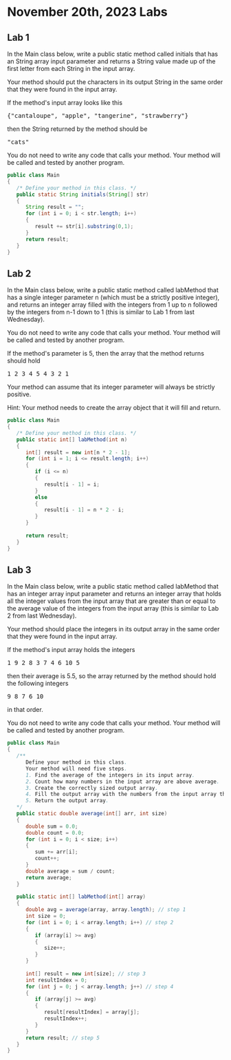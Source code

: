 # November 20th, 2023 Labs
## Lab 1 
In the Main class below, write a public static method called initials that has an String array input parameter and returns a String value made up of the first letter from each String in the input array.

Your method should put the characters in its output String in the same order that they were found in the input array.

If the method's input array looks like this
<pre>
{"cantaloupe", "apple", "tangerine", "strawberry"}
</pre>
then the String returned by the method should be
<pre>
"cats"
</pre>
You do not need to write any code that calls your method. Your method will be called and tested by another program.

```java
public class Main
{
   /* Define your method in this class. */
   public static String initials(String[] str)
   {
      String result = "";
      for (int i = 0; i < str.length; i++)
      {
         result += str[i].substring(0,1);
      }
      return result;
   }
}
```

## Lab 2
In the Main class below, write a public static method called labMethod that has a single integer parameter n (which must be a strictly positive integer), and returns an integer array filled with the integers from 1 up to n followed by the integers from n-1 down to 1 (this is similar to Lab 1 from last Wednesday).

You do not need to write any code that calls your method. Your method will be called and tested by another program.

If the method's parameter is 5, then the array that the method returns should hold
<pre>
1 2 3 4 5 4 3 2 1
</pre>
Your method can assume that its integer parameter will always be strictly positive.

Hint: Your method needs to create the array object that it will fill and return.

```java
public class Main
{
   /* Define your method in this class. */
   public static int[] labMethod(int n)
   {
      int[] result = new int[n * 2 - 1];
      for (int i = 1; i <= result.length; i++)
      {
         if (i <= n)
         {
            result[i - 1] = i;
         }
         else
         {
            result[i - 1] = n * 2 - i;
         }
      }
      
      return result;
   }
}
```

## Lab 3 
In the Main class below, write a public static method called labMethod that has an integer array input parameter and returns an integer array that holds all the integer values from the input array that are greater than or equal to the average value of the integers from the input array (this is similar to Lab 2 from last Wednesday).

Your method should place the integers in its output array in the same order that they were found in the input array.

If the method's input array holds the integers
<pre>
1 9 2 8 3 7 4 6 10 5
</pre>
then their average is 5.5, so the array returned by the method should hold the following integers
<pre>
9 8 7 6 10
</pre>
in that order.

You do not need to write any code that calls your method. Your method will be called and tested by another program.

```java
public class Main
{
   /**
      Define your method in this class.
      Your method will need five steps.
      1. Find the average of the integers in its input array.
      2. Count how many numbers in the input array are above average.
      3. Create the correctly sized output array.
      4. Fill the output array with the numbers from the input array that are above average.
      5. Return the output array.
   */
   public static double average(int[] arr, int size)
   {
      double sum = 0.0;
      double count = 0.0;
      for (int i = 0; i < size; i++)
      {
         sum += arr[i];
         count++;
      }
      double average = sum / count;
      return average;
   }
   
   public static int[] labMethod(int[] array)
   {
      double avg = average(array, array.length); // step 1
      int size = 0; 
      for (int i = 0; i < array.length; i++) // step 2
      {
         if (array[i] >= avg)
         {
            size++;
         }
      }
      
      int[] result = new int[size]; // step 3
      int resultIndex = 0;
      for (int j = 0; j < array.length; j++) // step 4
      {
         if (array[j] >= avg)
         {
            result[resultIndex] = array[j];
            resultIndex++;
         }
      }
      return result; // step 5
   }
}
```